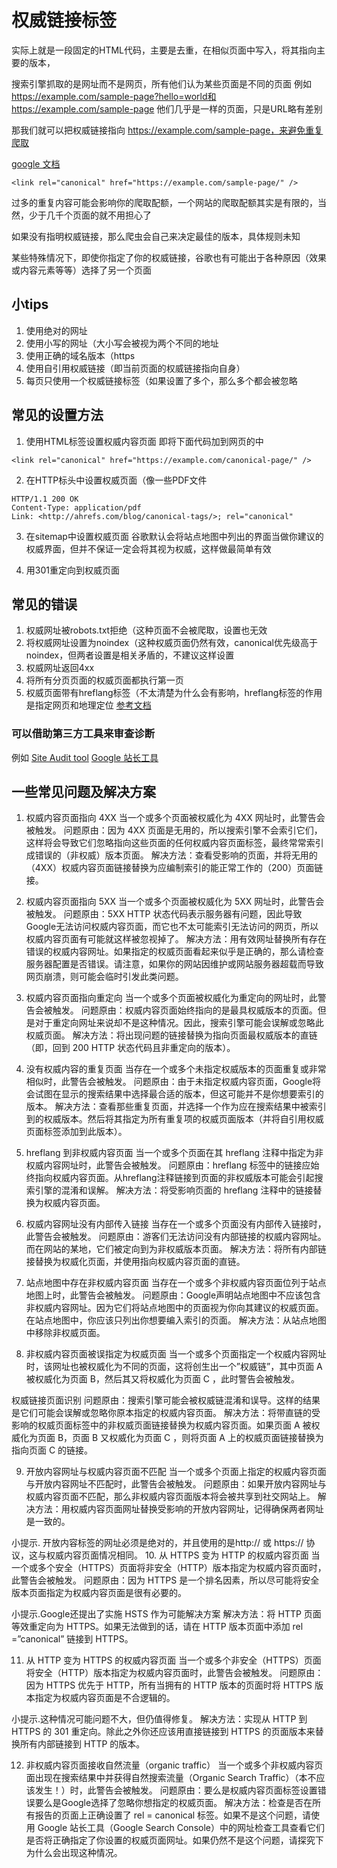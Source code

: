 # 权威链接标签

实际上就是一段固定的HTML代码，主要是去重，在相似页面中写入，将其指向主要的版本，

搜索引擎抓取的是网址而不是网页，所有他们认为某些页面是不同的页面
例如 https://example.com/sample-page?hello=world和https://example.com/sample-page
他们几乎是一样的页面，只是URL略有差别

那我们就可以把权威链接指向 https://example.com/sample-page，来避免重复爬取

[google 文档](https://developers.google.com/search/docs/advanced/crawling/consolidate-duplicate-urls)

```
<link rel="canonical" href="https://example.com/sample-page/" />
```

过多的重复内容可能会影响你的爬取配额，一个网站的爬取配额其实是有限的，当然，少于几千个页面的就不用担心了

如果没有指明权威链接，那么爬虫会自己来决定最佳的版本，具体规则未知

某些特殊情况下，即使你指定了你的权威链接，谷歌也有可能出于各种原因（效果或内容元素等等）选择了另一个页面


## 小tips
1. 使用绝对的网址
2. 使用小写的网址（大小写会被视为两个不同的地址
3. 使用正确的域名版本（https
4. 使用自引用权威链接（即当前页面的权威链接指向自身）
5. 每页只使用一个权威链接标签（如果设置了多个，那么多个都会被忽略


## 常见的设置方法
1. 使用HTML标签设置权威内容页面
即将下面代码加到网页的<head>中
```
<link rel="canonical" href="https://example.com/canonical-page/" />
```

2. 在HTTP标头中设置权威页面（像一些PDF文件
```
HTTP/1.1 200 OK
Content-Type: application/pdf
Link: <http://ahrefs.com/blog/canonical-tags/>; rel="canonical"
```

3. 在sitemap中设置权威页面
谷歌默认会将站点地图中列出的界面当做你建议的权威界面，但并不保证一定会将其视为权威，这样做最简单有效

4. 用301重定向到权威页面


## 常见的错误
1. 权威网址被robots.txt拒绝（这种页面不会被爬取，设置也无效
2. 将权威网址设置为noindex（这种权威页面仍然有效，canonical优先级高于noindex，但两者设置是相关矛盾的，不建议这样设置
3. 权威网址返回4xx
4. 将所有分页页面的权威页面都执行第一页
5. 权威页面带有hreflang标签（不太清楚为什么会有影响，hreflang标签的作用是指定网页和地理定位
[参考文档](https://developers.google.com/search/docs/advanced/crawling/consolidate-duplicate-urls)

### 可以借助第三方工具来审查诊断
例如 [Site Audit tool](https://ahrefs.com/zh/site-audit)
[Google 站长工具](https://support.google.com/webmasters/answer/9012289)


## 一些常见问题及解决方案

1. 权威内容页面指向 4XX
当一个或多个页面被权威化为 4XX 网址时，此警告会被触发。
问题原由：因为 4XX 页面是无用的，所以搜索引擎不会索引它们，这样将会导致它们忽略指向这些页面的任何权威内容页面标签，最终常常索引成错误的（非权威）版本页面。
解决方法：查看受影响的页面，并将无用的（4XX）权威内容页面链接替换为应编制索引的能正常工作的（200）页面链接。

2. 权威内容页面指向 5XX
当一个或多个页面被权威化为 5XX 网址时，此警告会被触发。
问题原由：5XX HTTP 状态代码表示服务器有问题，因此导致Google无法访问权威内容页面，而它也不太可能索引无法访问的网页，所以权威内容页面有可能就这样被忽视掉了。
解决方法：用有效网址替换所有存在错误的权威内容网址。如果指定的权威页面看起来似乎是正确的，那么请检查服务器配置是否错误。请注意，如果你的网站因维护或网站服务器超载而导致网页崩溃，则可能会临时引发此类问题。

3. 权威内容页面指向重定向
当一个或多个页面被权威化为重定向的网址时，此警告会被触发。
问题原由：权威内容页面始终指向的是最具权威版本的页面。但是对于重定向网址来说却不是这种情况。因此，搜索引擎可能会误解或忽略此权威页面。
解决方法：将出现问题的链接替换为指向页面最权威版本的直链（即，回到 200 HTTP 状态代码且非重定向的版本）。

4. 没有权威内容的重复页面
当存在一个或多个未指定权威版本的页面重复或非常相似时，此警告会被触发。
问题原由：由于未指定权威内容页面，Google将会试图在显示的搜索结果中选择最合适的版本，但这可能并不是你想要索引的版本。
解决方法：查看那些重复页面，并选择一个作为应在搜索结果中被索引到的权威版本。然后将其指定为所有重复项的权威页面版本（并将自引用权威页面标签添加到此版本）。

5. hreflang 到非权威内容页面
当一个或多个页面在其 hreflang 注释中指定为非权威内容网址时，此警告会被触发。
问题原由：hreflang 标签中的链接应始终指向权威内容页面。从hreflang注释链接到页面的非权威版本可能会引起搜索引擎的混淆和误解。
解决方法：将受影响页面的 hreflang 注释中的链接替换为权威内容页面。

6. 权威内容网址没有内部传入链接
当存在一个或多个页面没有内部传入链接时，此警告会被触发。
问题原由：游客们无法访问没有内部链接的权威内容网址。而在网站的某地，它们被定向到为非权威版本页面。
解决方法：将所有内部链接替换为权威化页面，并使用指向权威内容页面的直链。

7. 站点地图中存在非权威内容页面
当存在一个或多个非权威内容页面位列于站点地图上时，此警告会被触发。
问题原由：Google声明站点地图中不应该包含非权威内容网址。因为它们将站点地图中的页面视为你向其建议的权威页面。在站点地图中，你应该只列出你想要编入索引的页面。
解决方法：从站点地图中移除非权威页面。

8. 非权威内容页面被误指定为权威页面
当一个或多个页面指定一个权威内容网址时，该网址也被权威化为不同的页面，这将创生出一个”权威链”，其中页面 A 被权威化为页面 B，然后其又将权威化为页面 C ，此时警告会被触发。

权威链接页面识别
问题原由：搜索引擎可能会被权威链混淆和误导。这样的结果是它们可能会误解或忽略你原本指定的权威内容页面。
解决方法：将带直链的受影响的权威页面标签中的非权威页面链接替换为权威内容页面。如果页面 A 被权威化为页面 B，页面 B 又权威化为页面 C ，则将页面 A 上的权威页面链接替换为指向页面 C 的链接。

9. 开放内容网址与权威内容页面不匹配
当一个或多个页面上指定的权威内容页面与开放内容网址不匹配时，此警告会被触发。
问题原由：如果开放内容网址与权威内容页面不匹配，那么非权威内容页面版本将会被共享到社交网站上。
解决方法：用权威内容页面网址替换受影响的开放内容网址，记得确保两者网址是一致的。

小提示. 开放内容标签的网址必须是绝对的，并且使用的是http:// 或 https:// 协议，这与权威内容页面情况相同。
10. 从 HTTPS 变为 HTTP 的权威内容页面
当一个或多个安全（HTTPS）页面将非安全（HTTP）版本指定为权威内容页面时，此警告会被触发。
问题原由：因为 HTTPS 是一个排名因素，所以尽可能将安全版本页面指定为权威内容页面是很有必要的。

小提示.Google还提出了实施 HSTS 作为可能解决方案
解决方法：将 HTTP 页面等效重定向为 HTTPS。如果无法做到的话，请在 HTTP 版本页面中添加 rel =”canonical” 链接到 HTTPS。

11. 从 HTTP 变为 HTTPS 的权威内容页面
当一个或多个非安全（HTTPS）页面将安全（HTTP）版本指定为权威内容页面时，此警告会被触发。
问题原由：因为 HTTPS 优先于 HTTP，所有当拥有的 HTTP 版本的页面时将 HTTPS 版本指定为权威内容页面是不合逻辑的。

小提示.这种情况可能问题不大，但仍值得修复。
解决方法：实现从 HTTP 到 HTTPS 的 301 重定向。除此之外你还应该用直接链接到 HTTPS 的页面版本来替换所有内部链接到 HTTP 的版本。

12. 非权威内容页面接收自然流量（organic traffic）
当一个或多个非权威内容页面出现在搜索结果中并获得自然搜索流量（Organic Search Traffic）（本不应该发生！）时，此警告会被触发。
问题原由：要么是权威内容页面标签设置错误要么是Google选择了忽略你想指定的权威页面。
解决方法：检查是否在所有报告的页面上正确设置了 rel = canonical 标签。如果不是这个问题，请使用 Google 站长工具（Google Search Console）中的网址检查工具查看它们是否将正确指定了你设置的权威页面网址。如果仍然不是这个问题，请探究下为什么会出现这种情况。
